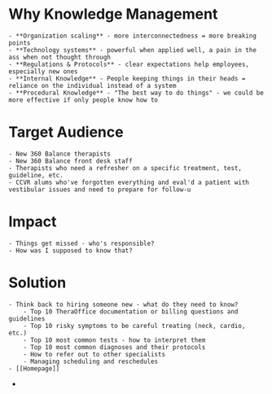 # Why Knowledge Management
	- **Organization scaling** - more interconnectedness = more breaking points
	- **Technology systems** - powerful when applied well, a pain in the ass when not thought through
	- **Regulations & Protocols** - clear expectations help employees, especially new ones
	- **Internal Knowledge** - People keeping things in their heads = reliance on the individual instead of a system
	- **Procedural Knowledge** - "The best way to do things" - we could be more effective if only people know how to
# Target Audience
	- New 360 Balance therapists
	- New 360 Balance front desk staff
	- Therapists who need a refresher on a specific treatment, test, guideline, etc.
	- CCVR alums who've forgotten everything and eval'd a patient with vestibular issues and need to prepare for follow-u
# Impact
	- Things get missed - who's responsible?
	- How was I supposed to know that?
# Solution
	- Think back to hiring someone new - what do they need to know?
		- Top 10 TheraOffice documentation or billing questions and guidelines
		- Top 10 risky symptoms to be careful treating (neck, cardio, etc.)
		- Top 10 most common tests - how to interpret them
		- Top 10 most common diagnoses and their protocols
		- How to refer out to other specialists
		- Managing scheduling and reschedules
	- [[Homepage]]
-